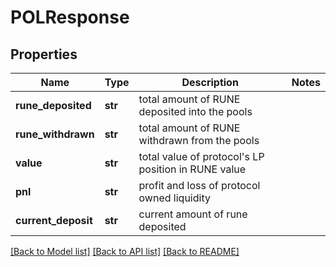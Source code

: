 # POLResponse

## Properties
Name | Type | Description | Notes
------------ | ------------- | ------------- | -------------
**rune_deposited** | **str** | total amount of RUNE deposited into the pools | 
**rune_withdrawn** | **str** | total amount of RUNE withdrawn from the pools | 
**value** | **str** | total value of protocol&#x27;s LP position in RUNE value | 
**pnl** | **str** | profit and loss of protocol owned liquidity | 
**current_deposit** | **str** | current amount of rune deposited | 

[[Back to Model list]](../README.md#documentation-for-models) [[Back to API list]](../README.md#documentation-for-api-endpoints) [[Back to README]](../README.md)

